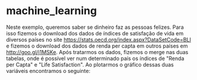 # machine_learning

  Neste exemplo, queremos saber se dinheiro faz as pessoas felizes. Para isso fizemos o download dos dados de índices de satisfação de vida em diversos países no site https://stats.oecd.org/index.aspx?DataSetCode=BLI e fizemos o download dos dados de renda per capta em outros países em http://goo.gl/j1MSKe. Após tratarmos os dados, fizemos o merge nas duas tabelas, onde é possível ver num determinado país os índices de "Renda per Capta" e "Life Satisfaction". Ao plotarmos o gráfico dessas duas variáveis encontramos o seguinte: 
  
  
